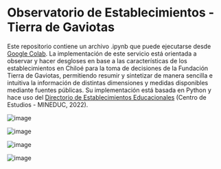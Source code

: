 # Observatorio de Establecimientos - Tierra de Gaviotas
Este repositorio contiene un archivo .ipynb que puede ejecutarse desde [Google Colab](https://colab.research.google.com).
La implementación de este servicio está orientada a observar y hacer desgloses en base a las características de los establecimientos en Chiloé para la toma de decisiones de la Fundación Tierra de Gaviotas, permitiendo resumir y sintetizar de manera sencilla e intuitiva la información de distintas dimensiones y medidas disponibles mediante fuentes públicas.
Su implementación está basada en Python y hace uso del [Directorio de Establecimientos Educacionales](https://datosabiertos.mineduc.cl/directorio-de-establecimientos-educacionales) (Centro de Estudios - MINEDUC, 2022).

![image](https://github.com/gabrielmolinah/Observatorio-Establecimientos-Tierra-de-Gaviotas/assets/107077409/7475fac9-ac5a-41f3-bd88-d194bda17d82)

![image](https://github.com/gabrielmolinah/Observatorio-Establecimientos-Tierra-de-Gaviotas/assets/107077409/63a8a963-1b59-4a06-85cf-0e8802a23c85)

![image](https://github.com/gabrielmolinah/Observatorio-Establecimientos-Tierra-de-Gaviotas/assets/107077409/d17c2b57-d496-4409-8c04-c88880cd08fe)

![image](https://github.com/gabrielmolinah/Observatorio-Establecimientos-Tierra-de-Gaviotas/assets/107077409/a58bbc8b-7c5f-46c5-9dc5-a72c220a86e9)
